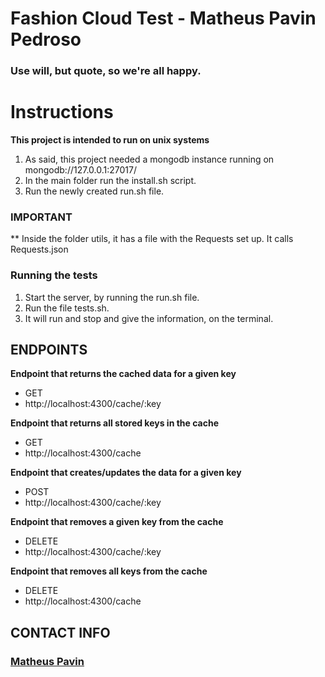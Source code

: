 # Fashion Cloud Test - Matheus Pavin Pedroso

### Use will, but quote, so we're all happy.

# Instructions

**This project is intended to run on unix systems**

1. As said, this project needed a mongodb instance running on mongodb://127.0.0.1:27017/
1. In the main folder run the install.sh script.
1. Run the newly created run.sh file.

### IMPORTANT
** Inside the folder utils, it has a file with the Requests set up. It calls Requests.json

### Running the tests
1. Start the server, by running the run.sh file.
1. Run the file tests.sh.
1. It will run and stop and give the information, on the terminal.


## ENDPOINTS

**Endpoint that returns the cached data for a given key**
- GET
- http://localhost:4300/cache/:key

**Endpoint that returns all stored keys in the cache**
- GET
- http://localhost:4300/cache

**Endpoint that creates/updates the data for a given key**
- POST
- http://localhost:4300/cache/:key

**Endpoint that removes a given key from the cache**
- DELETE
- http://localhost:4300/cache/:key

**Endpoint that removes all keys from the cache**
- DELETE
- http://localhost:4300/cache


## CONTACT INFO
### [Matheus Pavin](https://matheuspavin.github.io/index.html)
